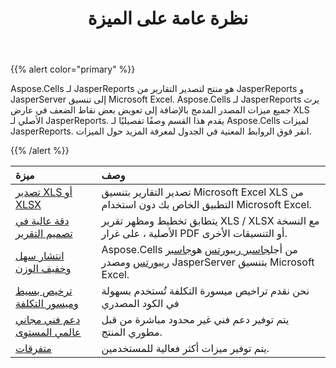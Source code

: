 ﻿---
title: نظرة عامة على الميزة
type: docs
weight: 10
url: /ar/jasperreports/feature-overview/
---
{{% alert color="primary" %}}

Aspose.Cells لـ JasperReports هو منتج لتصدير التقارير من JasperReports و JasperServer إلى تنسيق Microsoft Excel. Aspose.Cells لـ JasperReports يرث جميع ميزات المصدر المدمج بالإضافة إلى تعويض بعض نقاط الضعف في عارض XLS الأصلي لـ JasperReports. يقدم هذا القسم وصفًا تفصيليًا لـ Aspose.Cells لميزات JasperReports. انقر فوق الروابط المعنية في الجدول لمعرفة المزيد حول الميزات.

{{% /alert %}}

|**ميزة** |**وصف** |
|:- |:- |
|[تصدير XLS أو XLSX](/cells/ar/jasperreports/xls-or-xlsx-export/)| تصدير التقارير بتنسيق Microsoft Excel XLS من التطبيق الخاص بك دون استخدام Microsoft Excel.|
|[دقة عالية في تصميم التقرير](/cells/ar/jasperreports/high-fidelity-to-the-report-design/)| يتطابق تخطيط ومظهر تقرير XLS / XLSX مع النسخة الأصلية ، على غرار PDF أو التنسيقات الأخرى.|
|[انتشار سهل وخفيف الوزن](/cells/ar/jasperreports/easy-and-lightweight-deployment/)| Aspose.Cells من أجل[جاسبر ريبورتس](https://community.jaspersoft.com/project/jasperreports-library) هو[جاسبر ريبورتس](https://community.jaspersoft.com/project/jasperreports-library) ومصدر JasperServer بتنسيق Microsoft Excel.|
|[ترخيص بسيط وميسور التكلفة](/cells/ar/jasperreports/simple-and-affordable-licensing/)| نحن نقدم تراخيص ميسورة التكلفة تُستخدم بسهولة في الكود المصدري|
|[دعم فني مجاني عالمي المستوى](/cells/ar/jasperreports/world-class-free-technical-support/)| يتم توفير دعم فني غير محدود مباشرة من قبل مطوري المنتج.|
|[متفرقات](/cells/ar/jasperreports/miscellaneous/)| يتم توفير ميزات أكثر فعالية للمستخدمين.|
